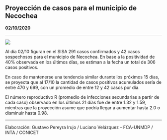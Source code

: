 ## Proyección de casos para el municipio de Necochea

**02/10/2020**

---
![](proyección_necochea.png?raw=true)

Al día 02/10 figuran en el SISA 291 casos confirmados y 42 casos sospechosos para el municipio de Necochea. En base a la positividad de 40% observada en los últimos días, se estiman a la fecha un total de 306 casos positivos.

En caso de mantenerse una tendencia similar durante los próximos 15 días, se proyecta que al 17/10 la cantidad de casos positivos acumulados sería de entre 470 y 699, con un promedio de entre 12 y 42 casos por día.

El número reproductivo R (promedio de infecciones secundarias a partir de cada caso) observado en los últimos 21 días fue de entre 1.32 y 1.59, mientras que la proyección asume que podría llegar a aumentar hasta 2.0 o disminuir hasta 0.98. 

---

Elaboración: Gustavo Pereyra Irujo / Luciano Velázquez - FCA-UNMDP / INTA / CONICET

